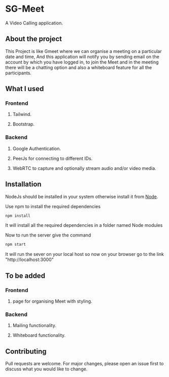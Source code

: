 # SG-Meet

A Video Calling application.

## About the project

This Project is like Gmeet where we can organise a meeting on a particular date and time, And this application will notify you by sending email on the account by which you have logged in, to join the Meet and in the meeting there will be a chatting option and also a whiteboard feature for all the participants.

## What I used
### Frontend
1) Tailwind.

2) Bootstrap.

### Backend

1) Google Authentication.

2) PeerJs for connecting to different IDs.

3) WebRTC to capture and optionally stream audio and/or video media.

## Installation

NodeJs should be installed in your system otherwise install it from [Node](https://nodejs.org/en/download/). 

Use npm to install the required dependencies

```bash
npm install 
```
It will install all the required dependencies in a folder named Node modules

Now to run the server give the command

```bash
npm start
```
It will run the sever on your local host so now on your browser go to the link "http://localhost:3000"

## To be added

### Frontend
1) page for organising Meet with styling.

### Backend

1) Mailing functionality.

2) Whiteboard functionality.

## Contributing
Pull requests are welcome. For major changes, please open an issue first to discuss what you would like to change.
